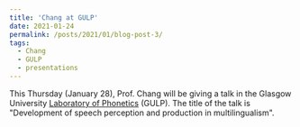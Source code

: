 ```yaml
---
title: 'Chang at GULP'
date: 2021-01-24
permalink: /posts/2021/01/blog-post-3/
tags:
  - Chang
  - GULP
  - presentations
---
```


This Thursday (January 28), Prof. Chang will be giving a talk in the Glasgow University <a href="https://www.gla.ac.uk/schools/critical/aboutus/resources/gulp/" target="_blank" rel="noopener noreferrer">Laboratory of Phonetics</a> (GULP). The title of the talk is "Development of speech perception and production in multilingualism".

